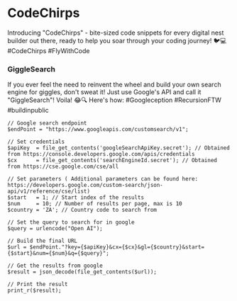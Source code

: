 # CodeChirps

Introducing "CodeChirps" - bite-sized code snippets for every digital nest builder out there, ready to help you soar through your coding journey! 🐦💻 #CodeChirps #FlyWithCode

### GiggleSearch
If you ever feel the need to reinvent the wheel and build your own  search engine for giggles, don't sweat it! Just use Google's API and  call it "GiggleSearch"! Voila! 😂🔍 Here's how: #Googleception  #RecursionFTW #buildinpublic 

```
// Google search endpoint
$endPoint = "https://www.googleapis.com/customsearch/v1";

// Set credentials
$apiKey  = file_get_contents('googleSearchApiKey.secret'); // Obtained from https://console.developers.google.com/apis/credentials
$cx      = file_get_contents('searchEngineId.secret'); // Obtained from https://cse.google.com/cse/all

// Set parameters ( Additional parameters can be found here: https://developers.google.com/custom-search/json-api/v1/reference/cse/list)
$start   = 1; // Start index of the results
$num     = 10; // Number of results per page, max is 10
$country = 'ZA'; // Country code to search from

// Set the query to search for in google
$query = urlencode("Open AI");

// Build the final URL
$url = $endPoint."?key={$apiKey}&cx={$cx}&gl={$country}&start={$start}&num={$num}&q={$query}";

// Get the results from google
$result = json_decode(file_get_contents($url));

// Print the result
print_r($result);

```